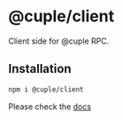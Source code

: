 # @cuple/client

Client side for @cuple RPC.

## Installation

```bash
npm i @cuple/client
```

Please check the [docs](https://fxdave.github.io/cuple/)